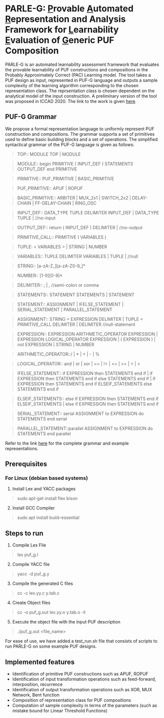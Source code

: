 # PARLE-G: <ins>P</ins>rovable <ins>A</ins>utomated <ins>R</ins>epresentation and Analysis Framework for <ins>L</ins>earnability <ins>E</ins>valuation of <ins>G</ins>eneric PUF Composition
PARLE-G is an automated learnability assessment framework that evaluates the provable learnability of PUF constructions and compositions in the Probably Approximately Correct (PAC) Learning model. The tool takes a PUF design as input, represented in PUF-G language and outputs a sample complexity of the learning algorithm corresponding to the chosen representation class. The reprsentation class is chosen dependent on the analytical model of the input construction. A preliminary version of the tool was proposed in ICCAD 2020. The link to the work is given [here](https://ieeexplore.ieee.org/document/9256782).

## PUF-G Grammar
We propose a formal representation language to uniformly represent PUF construction and compositions. The grammar supporta a set of primitives used to define basic building blocks and a set of operations. The simplified syntactical grammar of the PUF-G language is given as follows:

> TOP::               MODULE TOP 
                    | MODULE
                    
> MODULE::            begin PRIMITIVE ( INPUT_DEF )
                        STATEMENTS
                        OUTPUT_DEF
                    end PRIMITIVE
                    
> PRIMITIVE::         PUF_PRIMITIVE | BASIC_PRIMITIVE

> PUF_PRIMITIVE::     APUF | ROPUF 

> BASIC_PRIMITIVE::   ARBITER | MUX_2x1 | SWITCH_2x2 | DELAY-CHAIN
                  | FF-DELAY-CHAIN | RING_OSC 

> INPUT_DEF::         DATA_TYPE TUPLE DELIMITER INPUT_DEF
                  | DATA_TYPE TUPLE | //no-input

> OUTPUT_DEF::        return ( INPUT_DEF ) DELIMITER | //no-output

> PRIMITIVE_CALL::    PRIMITIVE ( VARIABLES )

> TUPLE:              < VARIABLES > | STRING | NUMBER

> VARIABLES::         TUPLE DELIMITER VARIABLES | TUPLE | //null

> STRING::            [a-zA-Z_][a-zA-Z0-9_]*

> NUMBER::            [1-9][0-9]*

> DELIMITER::         ; | ,  //semi-colon or comma

> STATEMENTS::        STATEMENT STATEMENTS | STATEMENT

> STATEMENT::         ASSIGNMENT | IFELSE_STATEMENT
                  | SERIAL_STATEMENT | PARALLEL_STATEMENT

> ASSIGNMENT::        STRING = EXPRESSION DELIMITER
                  | TUPLE = PRIMITIVE_CALL DELIMITER
                  | DELIMITER    //null-statement

> EXPRESSION::        EXPRESSION ARITHMETIC_OPERATOR EXPRESSION
                  | EXPRESSION LOGICAL_OPERATOR EXPRESSION
                  | ( EXPRESSION ) | not EXPRESSION | STRING | NUMBER

> ARITHMETIC_OPERATOR::/ | * | + | - | %

> LOGICAL_OPERATOR::  and | or | xor | == | != | <= | >= | < | >

> IFELSE_STATEMENT::  if EXPRESSION then STATEMENTS end if
                  | if EXPRESSION then STATEMENTS end if
                    else STATEMENTS end if
                  | if EXPRESSION then STATEMENTS end if
                    ELSEIF_STATEMENTS
                    else STATEMENTS end if

> ELSEIF_STATEMENTS:: else if EXPRESSION then STATEMENTS end if
                    ELSEIF_STATEMENTS
                  | else if EXPRESSION then STATEMENTS end if

> SERIAL_STATEMENT::  serial ASSIGNMENT to EXPRESSION do
                        STATEMENTS
                    end serial

> PARALLEL_STATEMENT::parallel ASSIGNMENT to EXPRESSION do
                        STATEMENTS
                    end parallel

Refer to the link [here](http://cse.iitkgp.ac.in/~debdeep/osscrypto/PUFG.pdf) for the complete grammar and example representations. 

## Prerequisites

### For Linux (debian based systems)
1. Install Lex and YACC packages
> sudo apt-get install flex bison

2. Install GCC Compiler
> sudo apt install build-essential


## Steps to run

1. Compile Lex File
> lex puf_g.l
2. Compile YACC file
> yacc -d puf_g.y
3. Compile the generated C files
> cc -c lex.yy.c y.tab.c
4.  Create Object files
> cc -o puf_g.out lex.yy.o y.tab.o -ll
5. Execute the object file with the input PUF description
> ./puf_g.out <file_name>


For ease of use, we have added a test_run.sh file that consists of scripts to run PARLE-G on some example PUF designs. 

## Implemented features
  - Identification of primitive PUF constructions such as APUF, ROPUF
  - Identification of input transformation operations such as feed-forward, interposition, recurrence
  - Identification of output transformation operations such as XOR, MUX Network, Bent function
  - Composition of representation class for PUF compositions 
  - Computation of sample complexity in terms of the parameters (such as mistake bound for Linear Threshold Functions)
